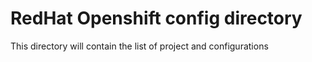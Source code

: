 # RedHat Openshift config directory

This directory will contain the list of project and configurations
